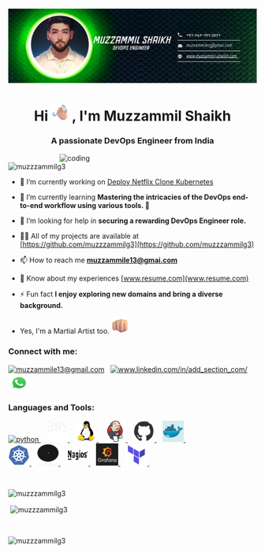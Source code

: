 ![logo](https://github.com/muzzzammilg3/muzzzammilg3/blob/main/Green%20Professional%20Gamer%20LinkedIn%20Banner%20(1).png)

<h1 align="center">Hi <img src="https://github.com/muzzzammilg3/muzzzammilg3/blob/main/Waving%20Hand%20Medium-Light%20Skin%20Tone.png" alt="wave" height="35" width="35"/> , I'm Muzzammil Shaikh</h1>
<h3 align="center">A passionate DevOps Engineer from India</h3>

<img align="right" alt="coding" width="400" src="https://user-images.githubusercontent.com/74038190/212748842-9fcbad5b-6173-4175-8a61-521f3dbb7514.gif">

<p align="left"> <img src="https://komarev.com/ghpvc/?username=muzzzammilg3&label=Profile%20views&color=0e75b6&style=flat" alt="muzzzammilg3" /> </p>

- 🔭 I’m currently working on [Deploy Netflix Clone Kubernetes](https://github.com/muzzzammilg3/Deploy-Netflix-Clone-on-Kubernetes.git)

- 🌱 I’m currently learning **Mastering the intricacies of the DevOps end-to-end workflow using various tools. 🚀**

- 🤝 I’m looking for help in **securing a rewarding DevOps Engineer role.**

- 👨‍💻 All of my projects are available at [https://github.com/muzzzammilg3](https://github.com/muzzzammilg3)

- 📫 How to reach me **muzzammile13@gmai.com**

- 📄 Know about my experiences [www.resume.com](www.resume.com)

- ⚡ Fun fact **I enjoy exploring new domains and bring a diverse background.**
- Yes, I'm a Martial Artist too. <img src="https://github.com/muzzzammilg3/muzzzammilg3/blob/main/Oncoming%20Fist%20Medium-Light%20Skin%20Tone.png" alt="wave" height="35" width="35"/>

<h3 align="left">Connect with me:</h3>
<p align="left">
<a href="mailto:muzzammile13@gmail.com" target="blank"><img align="center" src="https://user-images.githubusercontent.com/74038190/216122065-2f028bae-25d6-4a3c-bc9f-175394ed5011.png" alt="muzzammile13@gmail.com" height="37" width="44" /></a>&nbsp;&nbsp;
<a href="linkedin.com/in/muzzammil-shaikh-923614140" target="blank"><img align="center" src="https://user-images.githubusercontent.com/74038190/235294012-0a55e343-37ad-4b0f-924f-c8431d9d2483.gif" alt="www.linkedin.com/in/add_section_com/" height="37" width="44" /></a>&nbsp;&nbsp;
<a href="https://wa.me/+91-7671912571" target="blank" rel="noreferrer"><img align="center" src="https://github.com/muzzzammilg3/muzzzammilg3/blob/main/whatsapp.gif" alt="whatsapp" height="37" width="44" /></a>&nbsp;&nbsp;


<h3 align="left">Languages and Tools:</h3>
<p align="left"> 
<a href="https://www.python.org/" target="_blank" rel="noreferrer"> <img src="https://user-images.githubusercontent.com/74038190/212257472-08e52665-c503-4bd9-aa20-f5a4dae769b5.gif" alt="python" width="43" height="43"/> </a>&nbsp;&nbsp;
<a href="https://aws.amazon.com/" target="_blank" rel="noreferrer"> <img src="https://github.com/muzzzammilg3/muzzzammilg3/blob/main/AWS%20logo.gif" alt="aws" width="43" height="43"/> </a>&nbsp;&nbsp;
<a href="https://www.linux.org/" target="_blank" rel="noreferrer"> <img src="https://raw.githubusercontent.com/devicons/devicon/master/icons/linux/linux-original.svg" alt="Linux" width="43" height="43"/> </a>&nbsp;&nbsp;
<a href="https://jenkins.io/" target="_blank" rel="noreferrer"> <img src="https://github.com/muzzzammilg3/muzzzammilg3/blob/main/jenkins-original.svg" alt="jenkins" width="43" height="43"/> </a>&nbsp;&nbsp;
<a href="https://git-scm.com/" target="_blank" rel="noreferrer"> <img src="https://github.com/muzzzammilg3/muzzzammilg3/blob/main/git.gif" alt="git" width="43" height="43"/> </a>&nbsp;&nbsp;
<a href="https://www.docker.com/" target="_blank" rel="noreferrer"> <img src="https://github.com/muzzzammilg3/muzzzammilg3/blob/main/docker.gif" alt="docker" width="43" height="43"/> </a>&nbsp;&nbsp;
<br/>
<a href="https://kubernetes.io/" target="_blank" rel="noreferrer"> <img src="https://github.com/muzzzammilg3/muzzzammilg3/blob/main/kubernetes-plain.svg" alt="kubernetes" width="43" height="43"/> </a>&nbsp;&nbsp;
<a href="https://www.ansible.com/" target="_blank" rel="noreferrer"> <img src="https://github.com/muzzzammilg3/muzzzammilg3/blob/main/Ansible.gif" alt="ansible" width="43" height="43"/> </a>&nbsp;&nbsp;
<a href="https://www.nagios.org/" target="_blank" rel="noreferrer"> <img src="https://github.com/muzzzammilg3/muzzzammilg3/blob/main/Nagios%20logo.gif" alt="nagios" width="45" height="45"/> </a>&nbsp;&nbsp;
<a href="#" target="_blank" rel="noreferrer"> <img src="https://github.com/muzzzammilg3/muzzzammilg3/blob/main/Grafana_logo.png" alt="grafana" width="45" height="45"/> </a>&nbsp;&nbsp;
<a href="https://www.terraform.io/" target="_blank" rel="noreferrer"> <img src="https://github.com/muzzzammilg3/muzzzammilg3/blob/main/terraform-original.svg" alt="terraform" width="43" height="43"/> </a>&nbsp;&nbsp;
</p>

<br/>
<p><img align="left" src="https://github-readme-stats.vercel.app/api/top-langs?username=muzzzammilg3&show_icons=true&locale=en&layout=compact" alt="muzzzammilg3" /></p>
<br/>
<p>&nbsp;<img align="center" src="https://github-readme-stats.vercel.app/api?username=muzzzammilg3&show_icons=true&locale=en" alt="muzzzammilg3" /></p>
<br/>
<p><img align="center" src="https://github-readme-streak-stats.herokuapp.com/?user=muzzzammilg3&" alt="muzzzammilg3" /></p>
